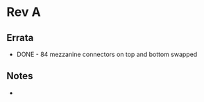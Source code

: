 # Rev A #

## Errata ##

  * DONE - 84 mezzanine connectors on top and bottom swapped

## Notes ##

  * 